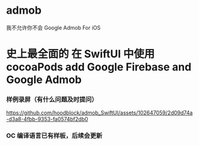 # admob
我不允许你不会 Google Admob For iOS


# 史上最全面的 在 SwiftUI 中使用 cocoaPods add Google Firebase and Google Admob

### 样例录屏（有什么问题及时提问）

https://github.com/hoodblock/admob_SwiftUI/assets/102647059/2d09d74a-d3a8-4fbb-9353-fa0574bf2db0

### OC 编译语言已有样板，后续会更新

